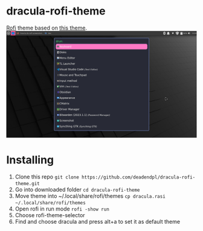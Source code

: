 # dracula-rofi-theme
[Rofi](https://github.com/davatorium/rofi) theme based on [this theme](https://github.com/dracula/rofi).
![screenshot](rofi_screenshot.png)

# Installing
1. Clone this repo `git clone https://github.com/deadendpl/dracula-rofi-theme.git`
2. Go into downloaded folder `cd dracula-rofi-theme`
3. Move theme into ~/.local/share/rofi/themes `cp dracula.rasi ~/.local/share/rofi/themes`
4. Open rofi in run mode `rofi -show run`
5. Choose rofi-theme-selector
6. Find and choose dracula and press alt+a to set it as default theme 